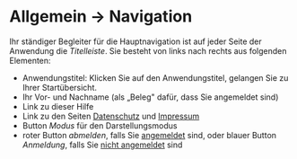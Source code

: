 # Allgemein → Navigation

Ihr ständiger Begleiter für die Hauptnavigation ist auf jeder Seite der
Anwendung die *Titelleiste*. Sie besteht von links nach rechts aus
folgenden Elementen:

- Anwendungstitel: Klicken Sie auf den Anwendungstitel, gelangen Sie zu Ihrer Startübersicht.
- Ihr Vor- und Nachname (als „Beleg" dafür, dass Sie angemeldet sind)
- Link zu dieser Hilfe
- Link zu den Seiten [Datenschutz](https://geo.sv.rostock.de/datenschutz.html) und [Impressum](https://geo.sv.rostock.de/impressum.html)
- Button *Modus* für den Darstellungsmodus
- roter Button *abmelden*, falls Sie [angemeldet](login.md) sind, oder
  blauer Button *Anmeldung*, falls Sie [nicht angemeldet](login.md) sind
